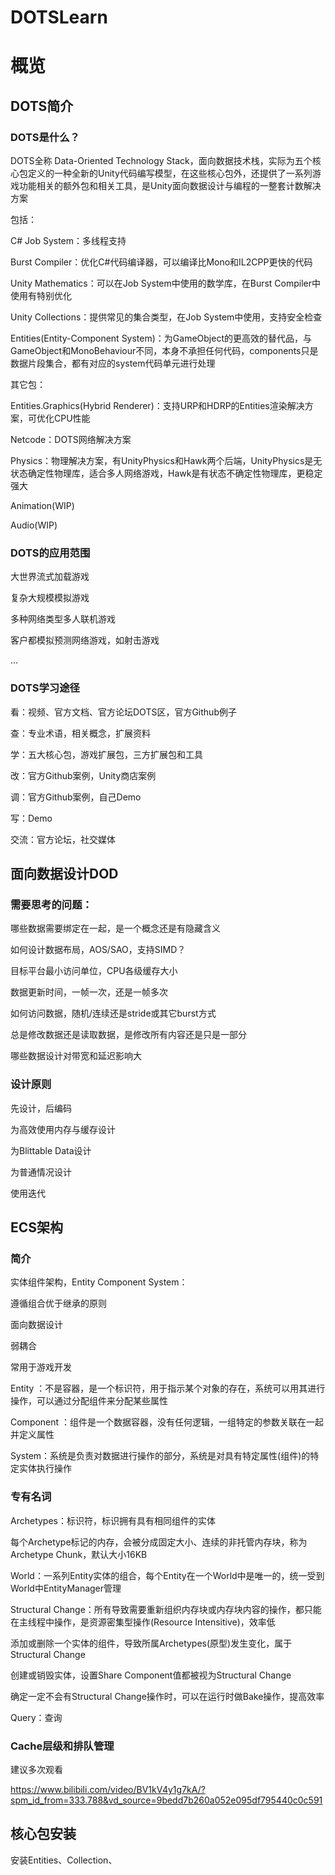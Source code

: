 # DOTSLearn

# 概览

## DOTS简介

### DOTS是什么？

DOTS全称 Data-Oriented Technology Stack，面向数据技术栈，实际为五个核心包定义的一种全新的Unity代码编写模型，在这些核心包外，还提供了一系列游戏功能相关的额外包和相关工具，是Unity面向数据设计与编程的一整套计数解决方案

包括：

C# Job System：多线程支持

Burst Compiler：优化C#代码编译器，可以编译比Mono和IL2CPP更快的代码

Unity Mathematics：可以在Job System中使用的数学库，在Burst Compiler中使用有特别优化

Unity Collections：提供常见的集合类型，在Job System中使用，支持安全检查

Entities(Entity-Component System)：为GameObject的更高效的替代品，与GameObject和MonoBehaviour不同，本身不承担任何代码，components只是数据片段集合，都有对应的system代码单元进行处理

其它包：

Entities.Graphics(Hybrid Renderer)：支持URP和HDRP的Entities渲染解决方案，可优化CPU性能

Netcode：DOTS网络解决方案

Physics：物理解决方案，有UnityPhysics和Hawk两个后端，UnityPhysics是无状态确定性物理库，适合多人网络游戏，Hawk是有状态不确定性物理库，更稳定强大

Animation(WIP)

Audio(WIP)



### DOTS的应用范围

大世界流式加载游戏

复杂大规模模拟游戏

多种网络类型多人联机游戏

客户都模拟预测网络游戏，如射击游戏

...



### DOTS学习途径

看：视频、官方文档、官方论坛DOTS区，官方Github例子

查：专业术语，相关概念，扩展资料

学：五大核心包，游戏扩展包，三方扩展包和工具

改：官方Github案例，Unity商店案例

调：官方Github案例，自己Demo

写：Demo

交流：官方论坛，社交媒体



## 面向数据设计DOD

### 需要思考的问题：

哪些数据需要绑定在一起，是一个概念还是有隐藏含义

如何设计数据布局，AOS/SAO，支持SIMD？

目标平台最小访问单位，CPU各级缓存大小

数据更新时间，一帧一次，还是一帧多次

如何访问数据，随机/连续还是stride或其它burst方式

总是修改数据还是读取数据，是修改所有内容还是只是一部分

哪些数据设计对带宽和延迟影响大



### 设计原则

先设计，后编码

为高效使用内存与缓存设计

为Blittable Data设计

为普通情况设计

使用迭代



## ECS架构

### 简介

实体组件架构，Entity Component System：

遵循组合优于继承的原则

面向数据设计

弱耦合

常用于游戏开发

Entity ：不是容器，是一个标识符，用于指示某个对象的存在，系统可以用其进行操作，可以通过分配组件来分配某些属性

Component ：组件是一个数据容器，没有任何逻辑，一组特定的参数关联在一起并定义属性

System：系统是负责对数据进行操作的部分，系统是对具有特定属性(组件)的特定实体执行操作



### 专有名词

Archetypes：标识符，标识拥有具有相同组件的实体

每个Archetype标记的内存，会被分成固定大小、连续的非托管内存块，称为Archetype Chunk，默认大小16KB

World：一系列Entity实体的组合，每个Entity在一个World中是唯一的，统一受到World中EntityManager管理

Structural Change：所有导致需要重新组织内存块或内存块内容的操作，都只能在主线程中操作，是资源密集型操作(Resource Intensitive)，效率低

添加或删除一个实体的组件，导致所属Archetypes(原型)发生变化，属于Structural Change

创建或销毁实体，设置Share Component值都被视为Structural Change

确定一定不会有Structural Change操作时，可以在运行时做Bake操作，提高效率

Query：查询



### Cache层级和排队管理

建议多次观看

https://www.bilibili.com/video/BV1kV4y1g7kA/?spm_id_from=333.788&vd_source=9bedd7b260a052e095df795440c0c591



## 核心包安装

安装Entities、Collection、



